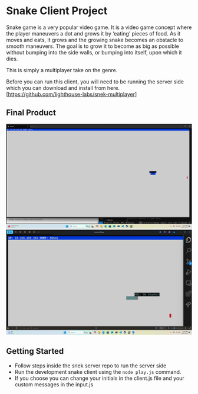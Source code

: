 # Snake Client Project

Snake game is a very popular video game. It is a video game concept where the player maneuvers a dot and grows it by ‘eating’ pieces of food. As it moves and eats, it grows and the growing snake becomes an obstacle to smooth maneuvers. The goal is to grow it to become as big as possible without bumping into the side walls, or bumping into itself, upon which it dies.

This is simply a multiplayer take on the genre.

Before you can run this client, you will need to be running the server side which you can download and install from here. [https://github.com/lighthouse-labs/snek-multiplayer]

## Final Product

!["The opening screen"](./screenshot1.png?raw=true)
!["Game play with custom message](./screenshot2.png?raw=true)



## Getting Started

- Follow steps inside the snek server repo to run the server side
- Run the development snake client using the `node play.js` command.
- If you choose you can change your initials in the client.js file and your custom messages in the input.js